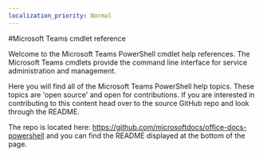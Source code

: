 ```yaml
---
localization_priority: Normal
---
```


#Microsoft Teams cmdlet reference

Welcome to the Microsoft Teams PowerShell cmdlet help references. The Microsoft Teams cmdlets provide the command line interface for service administration and management.

Here you will find all of the Microsoft Teams PowerShell help topics. These topics are 'open source' and open for contributions. If you are interested in contributing to this content head over to the source GitHub repo and look through the README. 

The repo is located here: https://github.com/microsoftdocs/office-docs-powershell and you can find the README displayed at the bottom of the page.